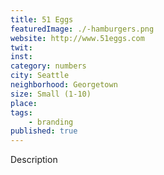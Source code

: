 ```yaml
---
title: 51 Eggs
featuredImage: ./-hamburgers.png
website: http://www.51eggs.com
twit: 
inst: 
category: numbers
city: Seattle
neighborhood: Georgetown
size: Small (1-10)
place: 
tags:
    - branding
published: true
---
```


Description

